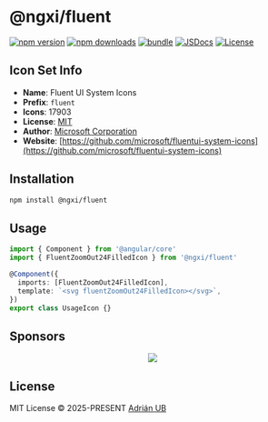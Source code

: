 # @ngxi/fluent

[![npm version][npm-version-src]][npm-version-href]
[![npm downloads][npm-downloads-src]][npm-downloads-href]
[![bundle][bundle-src]][bundle-href]
[![JSDocs][jsdocs-src]][jsdocs-href]
[![License][license-src]][license-href]

## Icon Set Info

- **Name**: Fluent UI System Icons
- **Prefix**: `fluent`
- **Icons**: 17903
- **License**: [MIT](https://github.com/microsoft/fluentui-system-icons/blob/main/LICENSE)
- **Author**: [Microsoft Corporation](https://github.com/microsoft/fluentui-system-icons)
- **Website**: [https://github.com/microsoft/fluentui-system-icons](https://github.com/microsoft/fluentui-system-icons)

## Installation

```sh
npm install @ngxi/fluent
```

## Usage

```ts
import { Component } from '@angular/core'
import { FluentZoomOut24FilledIcon } from '@ngxi/fluent'

@Component({
  imports: [FluentZoomOut24FilledIcon],
  template: `<svg fluentZoomOut24FilledIcon></svg>`,
})
export class UsageIcon {}
```

## Sponsors

<p align="center">
  <a href="https://cdn.jsdelivr.net/gh/adrian-ub/static/sponsors.svg">
    <img src='https://cdn.jsdelivr.net/gh/adrian-ub/static/sponsors.svg'/>
  </a>
</p>

## License

MIT License © 2025-PRESENT [Adrián UB](https://github.com/adrian-ub)

<!-- Badges -->

[npm-version-src]: https://img.shields.io/npm/v/@ngxi/fluent?style=flat&colorA=080f12&colorB=1fa669
[npm-version-href]: https://npmjs.com/package/@ngxi/fluent
[npm-downloads-src]: https://img.shields.io/npm/dm/@ngxi/fluent?style=flat&colorA=080f12&colorB=1fa669
[npm-downloads-href]: https://npmjs.com/package/@ngxi/fluent
[bundle-src]: https://img.shields.io/bundlephobia/minzip/@ngxi/fluent?style=flat&colorA=080f12&colorB=1fa669&label=minzip
[bundle-href]: https://bundlephobia.com/result?p=@ngxi/fluent
[license-src]: https://img.shields.io/npm/l/@ngxi/fluent?style=flat&colorA=080f12&colorB=1fa669
[license-href]: https://github.com/adrian-ub/ngxi/blob/main/LICENSE
[jsdocs-src]: https://img.shields.io/badge/jsdocs-reference-080f12?style=flat&colorA=080f12&colorB=1fa669
[jsdocs-href]: https://www.jsdocs.io/package/@ngxi/fluent

